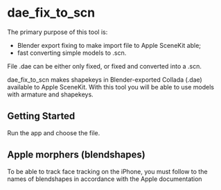 # dae_fix_to_scn

The primary purpose of this tool is:
- Blender export fixing to make import file to Apple SceneKit able;
- fast converting simple models to .scn.

File .dae can be either only fixed, or fixed and converted into a .scn.

dae_fix_to_scn makes shapekeys in Blender-exported Collada (.dae) available to Apple SceneKit. With this tool you will be able to use models with armature and shapekeys.

## Getting Started

Run the app and choose the file.

## Apple morphers (blendshapes)

To be able to track face tracking on the iPhone, you must follow to the names of blendshapes in accordance with the Apple documentation
